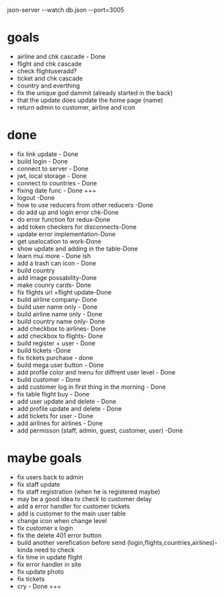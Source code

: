 json-server --watch db.json --port=3005

# goals
- airline and chk cascade - Done
- flight and chk cascade
- check flightuseradd?
- ticket and chk cascade
- country and everthing
- fix the unique god dammit (already started in the back)
- that the update does update the home page (name)
- return admin to customer, airline and icon 

# done
- fix link update - Done
- build login - Done
- connect to server - Done
- jwt, local storage - Done
- connect to countries - Done
- fixing date func - Done +++
- logout -Done
- how to use reducers from other reducers -Done
- do add up and login error chk-Done
- do error function for redux-Done
- add token checkers for disconnects-Done
- update error implementation-Done
- get uselocation to work-Done
- show update and adding in the table-Done 
- learn mui more - Done ish
- add a trash can icon - Done
- build country
- add image possability-Done
- make counry cards- Done
- fix flights url +flight update-Done
- build airline company- Done
- build user name only - Done
- build airline name only - Done
- build country name only- Done
- add checkbox to airlines- Done
- add checkbox to flights- Done
- build register + user - Done
- build tickets -Done
- fix tickets purchase - done
- build mega user button - Done
- add profile color and menu for diffrent user level - Done
- build customer - Done
- add customer log in first thing in the morning - Done
- fix table flight buy - Done
- add user update and delete - Done
- add profile update and delete - Done
- add tickets  for user - Done
- add  airlines for airlines - Done
- add permisson (staff, admin, guest, customer, user) -Done


# maybe  goals

- fix users back to admin
- fix staff update
- fix staff registration (when he is registered maybe)
- may be a good idea to check to customer delay
- add a error handler for customer tickets
- add is customer to the main user table
- change icon when change level
- fix customer x login
- fix the delete 401 error button
- build another verefication before send (login,flights,countries,airlines)-kinda need to check 
- fix time in update flight
- fix error handler in site
- fix update photo
- fix tickets
- cry - Done +++




